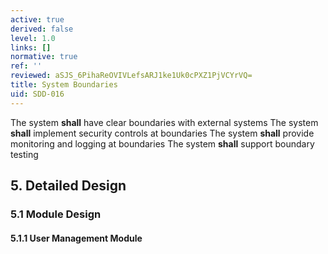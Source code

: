 ```yaml
---
active: true
derived: false
level: 1.0
links: []
normative: true
ref: ''
reviewed: aSJS_6PihaReOVIVLefsARJ1ke1Uk0cPXZ1PjVCYrVQ=
title: System Boundaries
uid: SDD-016
---
```


The system **shall** have clear boundaries with external systems
The system **shall** implement security controls at boundaries
The system **shall** provide monitoring and logging at boundaries
The system **shall** support boundary testing

## 5. Detailed Design

### 5.1 Module Design

#### 5.1.1 User Management Module